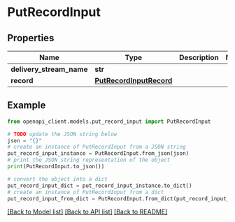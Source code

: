 # PutRecordInput


## Properties

Name | Type | Description | Notes
------------ | ------------- | ------------- | -------------
**delivery_stream_name** | **str** |  | 
**record** | [**PutRecordInputRecord**](PutRecordInputRecord.md) |  | 

## Example

```python
from openapi_client.models.put_record_input import PutRecordInput

# TODO update the JSON string below
json = "{}"
# create an instance of PutRecordInput from a JSON string
put_record_input_instance = PutRecordInput.from_json(json)
# print the JSON string representation of the object
print(PutRecordInput.to_json())

# convert the object into a dict
put_record_input_dict = put_record_input_instance.to_dict()
# create an instance of PutRecordInput from a dict
put_record_input_from_dict = PutRecordInput.from_dict(put_record_input_dict)
```
[[Back to Model list]](../README.md#documentation-for-models) [[Back to API list]](../README.md#documentation-for-api-endpoints) [[Back to README]](../README.md)


